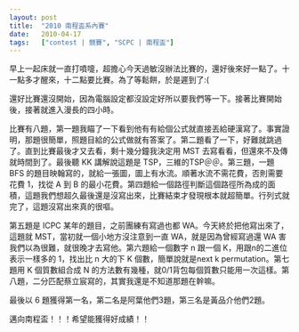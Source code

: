 ```yaml
---
layout: post
title:  "2010 南程盃系內賽"
date:   2010-04-17
tags:   ["contest | 競賽", "SCPC | 南程盃"]
---
```


早上一起床就一直打噴嚏，超擔心今天過敏沒辦法比賽的，還好後來好一點了。十一點多才醒來，十二點要比賽。為了等鬆餅，於是遲到了:(

還好比賽還沒開始，因為電腦設定都沒設定好所以要我們等一下。接著比賽開始後，接著就進入漫長的四小時。

比賽有八題，第一題我瞄了一下看到他有有給個公式就直接丟給硬漢寫了。事實證明，那題很簡單，照題目給的公式做就有答案了。第二題看了一下，好難就跳過了。直到比賽最後才又去看，剩十幾分鐘我決定用 MST 去寫看看，但還來不及傳就時間到了。最後聽 KK 講解說這題是 TSP，三維的TSP＠＠。第三題，一題 BFS 的題目映翰寫的，就給一張圖，圖上有水流。順著水流不需花費，否則需要花費 1，找從 A 到 B 的最小花費。第四題給一個路徑判斷這個路徑所為成的面積，這題我們想超久最後還是沒寫出來，比賽結束才發現根本就超簡單。行列式就完了，這題沒寫出來真的很嘔。

第五題是 ICPC 某年的題目，之前團練有寫過也都 WA。今天終於把他寫出來了，這題就 MST，當初就一個小地方沒注意到一直 WA，就是因為曾經寫過還 WA 害我們以為很難，就很晚才去寫他。第六題給一個數字 n 跟一個 K，用跟n的二進位表示一樣多的 1，找出比 n 大的下 K 個數，簡單說就是next k permutation。第七題用 K 個質數組合成 N 的方法數有幾種，就0/1背包每個質數只能用一次這樣。第八題，二分匹配蔡立宸寫的，其實我還是不知道那題在幹嘛。

最後以 6 題獲得第一名，第二名是阿葉他們3題，第三名是黃品介他們2題。

邁向南程盃！！！希望能獲得好成績！！
